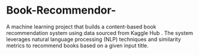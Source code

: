 # Book-Recommendor-
A machine learning project that builds a content-based book recommendation system using data sourced from Kaggle Hub . The system leverages natural language processing (NLP) techniques and similarity metrics to recommend books based on a given input title.
